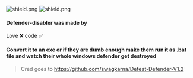 <img src="https://img.shields.io/github/watchers/Rdimo/Defender-disabler?color=5ac18e&label=Watchers" alt="shield.png"></a>
<img src="https://img.shields.io/github/stars/Rdimo/Defender-disabler?color=5ac18e&label=Stars" alt="shield.png"></a>

#### Defender-disabler was made by
Love ❌
code ✅

#### Convert it to an exe or if they are dumb enough make them run it as .bat file and watch their whole windows defender get destroyed 

> Cred goes to https://github.com/swagkarna/Defeat-Defender-V1.2
